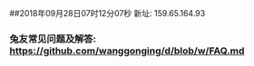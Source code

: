 ##2018年09月28日07时12分07秒 新址: 159.65.164.93
### 兔友常见问题及解答: https://github.com/wanggonging/d/blob/w/FAQ.md
